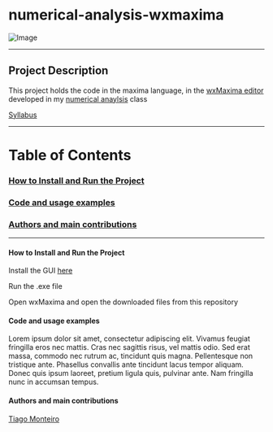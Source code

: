 # numerical-analysis-wxmaxima

![Image](https://images.pexels.com/photos/3781338/pexels-photo-3781338.jpeg?auto=compress&cs=tinysrgb&w=1260&h=750&dpr=2)

[comment]: <> (This template serves to be used as a guide to write good documentation for github repositories)

[comment]: <> (Exemplo de READMEhttps://github.com/kefranabg/readme-md-generator)



[comment]: <> (Resoruces used to make this:
https://www.freecodecamp.org/news/how-to-write-a-good-readme-file/
)

---------------------------------------------------------------------------------------------------------


## Project Description

This project holds the code in the maxima language, in the [wxMaxima editor](https://wxmaxima-developers.github.io/wxmaxima/download.html) developed in my [numerical anaylsis](https://simple.wikipedia.org/wiki/Numerical_analysis) class

[Syllabus](https://guia.unl.pt/en/2022/fct/program/1058/course/12595#subject)


-----


# Table of Contents
### [ How to Install and Run the Project ](#How_to_install)

### [ Code and usage examples ](#examples)

### [ Authors and main contributions ](#credits)


-----

<a name="How_to_install">

#### How to Install and Run the Project

Install the GUI [here](https://wxmaxima-developers.github.io/wxmaxima/download.html)

Run the .exe file

Open wxMaxima and open the downloaded files from this repository


</a>

<a name="examples">

#### Code and usage examples

Lorem ipsum dolor sit amet, consectetur adipiscing elit. Vivamus feugiat fringilla eros nec mattis. Cras nec sagittis risus, vel mattis odio. Sed erat massa, commodo nec rutrum ac, tincidunt quis magna. Pellentesque non tristique ante. Phasellus convallis ante tincidunt lacus tempor aliquam. Donec quis ipsum laoreet, pretium ligula quis, pulvinar ante. Nam fringilla nunc in accumsan tempus. 

</a>

<a name="credits">

#### Authors and main contributions

[Tiago Monteiro](https://github.com/tiagomonteiro0715/)


</a>

